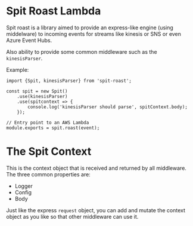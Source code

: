 # Spit Roast Lambda

Spit roast is a library aimed to provide an express-like engine
(using middelware) to incoming events for streams like kinesis or SNS or even Azure Event Hubs.

Also ability to provide some common middleware such as the `kinesisParser`.

Example:

```
import {Spit, kinesisParser} from 'spit-roast';

const spit = new Spit()
    .use(kinesisParser)
    .use(spitcontext => {
        console.log('kinesisParser should parse', spitContext.body);
    });

// Entry point to an AWS Lambda
module.exports = spit.roast(event);

```

# The Spit Context

This is the context object that is received and returned
by all middleware. The three common properties are:

- Logger
- Config
- Body

Just like the express `request` object, you can add
and mutate the context object as you like so that
other middleware can use it.
